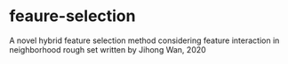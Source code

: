 # feaure-selection
A novel hybrid feature selection method considering feature interaction in neighborhood rough set written by Jihong Wan, 2020

